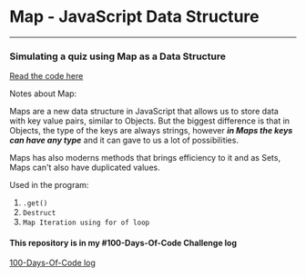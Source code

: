 # Map - JavaScript Data Structure
-------
### Simulating a quiz using Map as a Data Structure

[Read the code here](./quiz_using_map.js)

Notes about Map:

Maps are a new data structure in JavaScript that allows us to store data with key value pairs, similar to Objects. But the biggest difference is that in Objects, the type of the keys are always strings, however ***in Maps the keys can have any type*** and it can gave to us a lot of possibilities.

Maps has also moderns methods that brings efficiency to it and as Sets, Maps can't also have duplicated values.

Used in the program:

1. `.get()`
2. `Destruct`
3. `Map Iteration using for of loop`

#### This repository is in my #100-Days-Of-Code Challenge log
[100-Days-Of-Code log](https://github.com/Holiv/100DaysOfCode/blob/main/log.md)